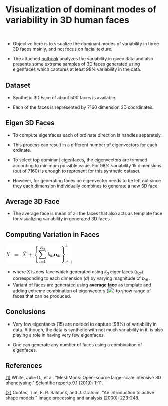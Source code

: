 # Visualization of dominant modes of variability in 3D human faces
 
 * Objective here is to visualize the dominant modes of variability in three 3D faces mainly, and not focus on facial texture. <!-- Though, typically Active Shape Model (ASM) is used to extract the texture of the interested object with a base (template) model using an extension of eigenvector algorithm.  -->


* The attached [notbook](eigenface_3d_vz.ipynb) analyzes the variability in given data and also presents some extreme samples of 3D faces generated using eigenfaces which captures at least 98% variability in the data.  


## Dataset

 * Synthetic 3D Face of about 500 faces is available.

 * Each of the faces is represented by 7160 dimension 3D coordinates.  


## Eigen 3D Faces

 * To compute eigenfaces each of ordinate direction is handles separately. 

 * This process can result in a different number of eigenvectors for each ordinate. 

 * To select top dominant eigenfaces, the eigenvectors are trimmed according to minimum possible value. For 98% variability 15 dimensions (out of 7160) is enough to represent for this synthetic dataset. 

 * However, for generating faces no eigenvector needs to be left out since they each dimension individually combines to generate a new 3D face.




## Average 3D Face

 * The average face is mean of all the faces that also acts as template face for visualizing variability in generated 3D faces. 




## Computing Variation in Faces

<!-- ![](https://latex.codecogs.com/svg.latex?$$X&space;\&space;\approx&space;\&space;\bar{X}&space;&plus;&space;\sum_{i=1}^{k}&space;b_i&space;\mathbf{u_i}$$) -->

<!-- ![](https://latex.codecogs.com/svg.latex?$$X&space;\&space;=&space;\&space;\bar{X}&space;&plus;&space;\left&space;\{&space;\sum_{i=1}^{K_d}&space;b_{di}&space;\mathbf{u}_{di}&space;\right\}_{d=1}^3&space;$$) -->

![](resources/face_gen.png)

 * where X is new face which generated using $k_d$ eigenfaces ($u_{di}$) corresponding to each dimension ($d$) by varying magnitude of $b_{di}$ . 
 
 * Variant of faces are generated using **average face** as template and adding extreme combination of eigenvectors (![](https://latex.codecogs.com/svg.latex?$&space;-3&space;\sqrt{\lambda}&space;\le&space;b_{di}&space;\le&space;3&space;\sqrt{\lambda}&space;$)) to show range of faces that can be produced.  


<!-- $X \ \approx \  \bar{X}  + \sum_{i=1}^{k} b_i \mathbf{u_i} $ \\ -->


<!-- $ -3 \sqrt{\lambda} \le bi \le 3 \sqrt{\lambda} $ -->


## Conclusions
 
 * Very few eigenfaces (15) are needed to capture (98%) of variability in data. Although, the data is synthetic with not much variability in it, is also playing a role in having very few eigenfaces.

 * One can generate any number of faces using a combination of eigenfaces.   




## References

[[1]](resources/MeshMonkintensive3Dphenotyping.pdf) White, Julie D., et al. "MeshMonk: Open-source large-scale intensive 3D phenotyping." Scientific reports 9.1 (2019): 1-11.

[[2]](resources/An_Introduction_to_ActiveShapeModels.pdf) Cootes, Tim, E. R. Baldock, and J. Graham. "An introduction to active shape models." Image processing and analysis (2000): 223-248.



